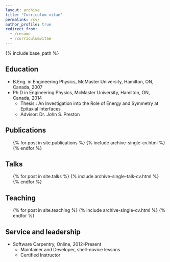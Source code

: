 ```yaml
---
layout: archive
title: "Curriculum vitae"
permalink: /cv/
author_profile: true
redirect_from:
  - /resume
  - /curriculumvitae
---
```


{% include base_path %}

## Education

* B.Eng. in Engineering Physics, McMaster University, Hamilton, ON, Canada, 2007
* Ph.D in Engineering Physics, McMaster University, Hamilton, ON, Canada, 2014
  * Thesis : An Investigation into the Role of Energy and Symmetry at Epitaxial Interfaces
  * Advisor: Dr. John S. Preston

## Publications

  <ul>{% for post in site.publications %}
    {% include archive-single-cv.html %}
  {% endfor %}</ul>
  
## Talks

  <ul>{% for post in site.talks %}
    {% include archive-single-talk-cv.html %}
  {% endfor %}</ul>
  
## Teaching

  <ul>{% for post in site.teaching %}
    {% include archive-single-cv.html %}
  {% endfor %}</ul>
  
## Service and leadership

* Software Carpentry, Online, 2012&ndash;Present
  * Maintainer and Developer, shell-novice lessons
  * Certified Instructor
